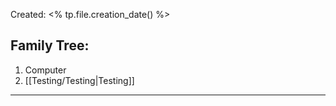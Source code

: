 Created: <% tp.file.creation_date() %>
## Family Tree:
1. Computer
2. [[Testing/Testing|Testing]]
-- -
